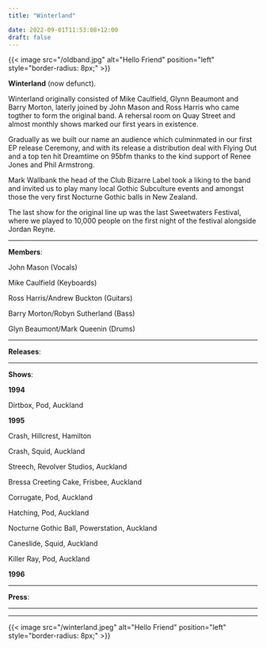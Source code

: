 ```yaml
---
title: "Winterland"

date: 2022-09-01T11:53:08+12:00
draft: false
---
```



{{< image src="/oldband.jpg" alt="Hello Friend" position="left" style="border-radius: 8px;" >}}


**Winterland** (now defunct).

Winterland originally consisted of Mike Caulfield, Glynn Beaumont and Barry Morton, laterly joined by John Mason and Ross Harris who came
togther to form the original band. A rehersal room on Quay Street and almost monthly shows marked our first years in existence.

Gradually as we built our name an audience which culminmated in our first EP release Ceremony, and with its release a distribution deal with Flying Out and
a top ten hit Dreamtime on 95bfm thanks to the kind support of Renee Jones and Phil Armstrong.

Mark Wallbank the head of the Club Bizarre Label took a liking to the band and invited us to play many local Gothic Subculture events and amongst those the very first Nocturne Gothic balls in New Zealand.       

The last show for the original line up was the last Sweetwaters Festival, where we played to 10,000 people on the first night of the festival alongside Jordan Reyne.









---
**Members**:

John Mason (Vocals)

Mike Caulfield (Keyboards)

Ross Harris/Andrew Buckton (Guitars)

Barry Morton/Robyn Sutherland (Bass)

Glyn Beaumont/Mark Queenin (Drums) 

---
**Releases**:

---
**Shows**:

**1994**

Dirtbox, Pod, Auckland

**1995**

Crash, Hillcrest, Hamilton   

Crash, Squid, Auckland

Streech, Revolver Studios, Auckland

Bressa Creeting Cake, Frisbee, Auckland

Corrugate, Pod, Auckland

Hatching, Pod, Auckland

Nocturne Gothic Ball, Powerstation, Auckland

Caneslide, Squid, Auckland 

Killer Ray, Pod, Auckland

**1996** 





---
**Press**:

---

---


{{< image src="/winterland.jpeg" alt="Hello Friend" position="left" style="border-radius: 8px;" >}}
